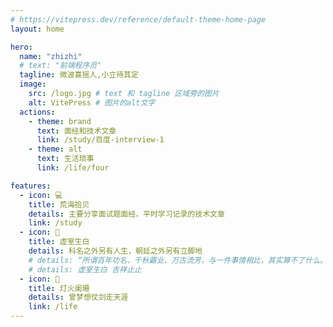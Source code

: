 ```yaml
---
# https://vitepress.dev/reference/default-theme-home-page
layout: home

hero:
  name: "zhizhi"
  # text: "前端程序员"
  tagline: 微波喜摇人,小立待其定
  image:
    src: /logo.jpg # text 和 tagline 区域旁的图片
    alt: VitePress # 图片的alt文字
  actions:
    - theme: brand
      text: 面经和技术文章
      link: /study/百度-interview-1
    - theme: alt
      text: 生活琐事
      link: /life/four

features:
  - icon: 💻
    title: 荒海拾贝
    details: 主要分享面试题面经，平时学习记录的技术文章
    link: /study
  - icon: 🏢
    title: 虚室生白
    details: 科名之外另有人生，朝廷之外另有立脚地
    # details: “所谓百年功名、千秋霸业、万古流芳，与一件事情相比，其实算不了什么。这件事情就是——用你喜欢的方式度过一生“
    # details: 虚室生白 吉祥止止
  - icon: 🌙
    title: 灯火阑珊
    details: 曾梦想仗剑走天涯
    link: /life
---
```

